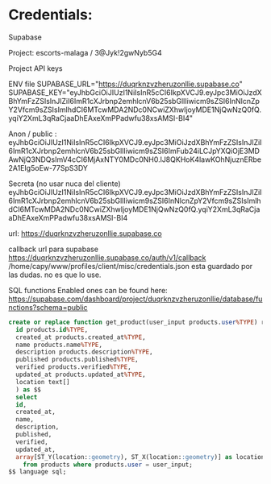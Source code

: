 # Credentials:

Supabase

Project:
escorts-malaga / 3@Jyk!2gwNyb5G4

Project API keys


ENV file
SUPABASE_URL="https://duqrknzvzheruzonllie.supabase.co"
SUPABASE_KEY="eyJhbGciOiJIUzI1NiIsInR5cCI6IkpXVCJ9.eyJpc3MiOiJzdXBhYmFzZSIsInJlZiI6ImR1cXJrbnp2emhlcnV6b25sbGllIiwicm9sZSI6InNlcnZpY2Vfcm9sZSIsImlhdCI6MTcwMDA2NDc0NCwiZXhwIjoyMDE1NjQwNzQ0fQ.yqiY2XmL3qRaCjaaDhEAxeXmPPadwfu38xsAMSI-BI4"


Anon / public : eyJhbGciOiJIUzI1NiIsInR5cCI6IkpXVCJ9.eyJpc3MiOiJzdXBhYmFzZSIsInJlZiI6ImR1cXJrbnp2emhlcnV6b25sbGllIiwicm9sZSI6ImFub24iLCJpYXQiOjE3MDAwNjQ3NDQsImV4cCI6MjAxNTY0MDc0NH0.lJ8QKHoK4lawKOhNjuznERbe2A1EIg5oEw-77SpS3DY

Secreta (no usar nuca del cliente) eyJhbGciOiJIUzI1NiIsInR5cCI6IkpXVCJ9.eyJpc3MiOiJzdXBhYmFzZSIsInJlZiI6ImR1cXJrbnp2emhlcnV6b25sbGllIiwicm9sZSI6InNlcnZpY2Vfcm9sZSIsImlhdCI6MTcwMDA2NDc0NCwiZXhwIjoyMDE1NjQwNzQ0fQ.yqiY2XmL3qRaCjaaDhEAxeXmPPadwfu38xsAMSI-BI4

url: https://duqrknzvzheruzonllie.supabase.co

callback url para supabase https://duqrknzvzheruzonllie.supabase.co/auth/v1/callback
/home/capy/www/profiles/client/misc/credentials.json esta guardado por las dudas. no es que lo use.


SQL functions
Enabled ones can be found here: https://supabase.com/dashboard/project/duqrknzvzheruzonllie/database/functions?schema=public

```sql
create or replace function get_product(user_input products.user%TYPE) returns table (
  id products.id%TYPE,
  created_at products.created_at%TYPE, 
  name products.name%TYPE, 
  description products.description%TYPE, 
  published products.published%TYPE, 
  verified products.verified%TYPE, 
  updated_at products.updated_at%TYPE,
  location text[]
  ) as $$
  select 
  id, 
  created_at,
  name, 
  description,
  published,
  verified,
  updated_at,
  array[ST_Y(location::geometry), ST_X(location::geometry)] as location
	from products where products.user = user_input;
$$ language sql;
```